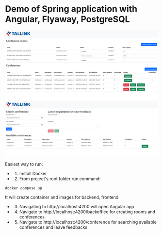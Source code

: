 # Demo of Spring application with Angular, Flyaway, PostgreSQL

![app](app1.png)
![app](app2.png)

Easiest way to run:
 - 1. Install Docker
 - 2. From project's root folder run command:
 ```
 docker compose up
 ```
 It will create container and images for backend, frontend
 - 3. Navigating to http://localhost:4200 will open Angular app
 - 4. Navigate to http://localhost:4200/backoffice for creating rooms and conferences
 - 5. Navigate to http://localhost:4200/conference for searching available conferences and leave feedbacks